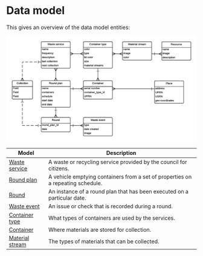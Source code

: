
# Data model

This gives an overview of the data model entities:

![Entity Relationships](/images/waste_services_erd.png)

Model | Description
------|------------
[Waste service](waste-service.md) | A waste or recycling service provided by the council for citizens.
[Round plan](round-plan.md) | A vehicle emptying containers from a set of properties on a repeating schedule.
[Round](round.md) | An instance of a round plan that has been executed on a particular date.
[Waste event](waste-event.md) | An issue or check that is recorded during a round.
[Container type](container-type.md) | What types of containers are used by the services.
[Container](container.md) | Where materials are stored for collection.
[Material stream](material-stream.md) | The types of materials that can be collected.

